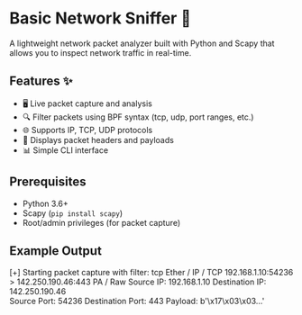 # Basic Network Sniffer 📡

A lightweight network packet analyzer built with Python and Scapy that allows you to inspect network traffic in real-time.

## Features ✨

- 🖥️ Live packet capture and analysis
- 🔍 Filter packets using BPF syntax (tcp, udp, port ranges, etc.)
- 🌐 Supports IP, TCP, UDP protocols
- 📡 Displays packet headers and payloads
- 📊 Simple CLI interface

## Prerequisites

- Python 3.6+
- Scapy (`pip install scapy`)
- Root/admin privileges (for packet capture)

## Example Output

[+] Starting packet capture with filter: tcp
Ether / IP / TCP 192.168.1.10:54236 > 142.250.190.46:443 PA / Raw
Source IP: 192.168.1.10
Destination IP: 142.250.190.46  
Source Port: 54236
Destination Port: 443
Payload: b'\x17\x03\x03...'
